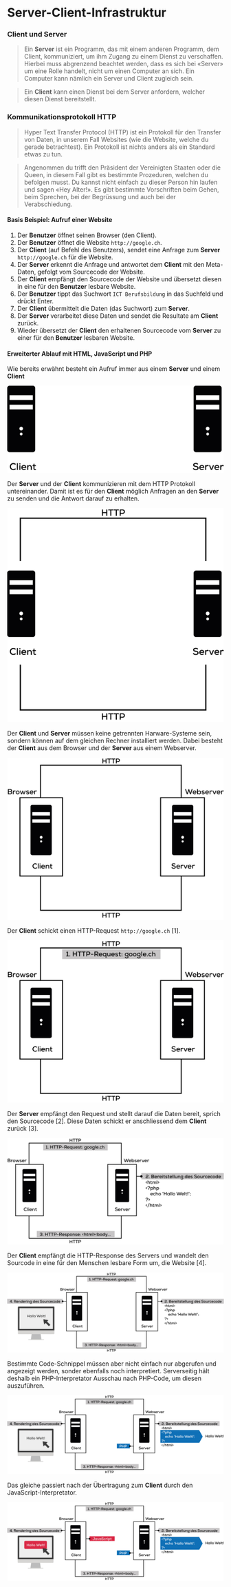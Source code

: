 # Server-Client-Infrastruktur

### Client und Server
> Ein __Server__ ist ein Programm, das mit einem anderen Programm, dem Client, kommuniziert, um ihm Zugang zu einem Dienst zu verschaffen. Hierbei muss abgrenzend beachtet werden, dass es sich bei «Server» um eine Rolle handelt, nicht um einen Computer an sich. Ein Computer kann nämlich ein Server und Client zugleich sein.

> Ein __Client__ kann einen Dienst bei dem Server anfordern, welcher diesen Dienst bereitstellt.

### Kommunikationsprotokoll HTTP

> Hyper Text Transfer Protocol (HTTP) ist ein Protokoll für den Transfer von Daten, in unserem Fall Websites (wie die Website, welche du gerade betrachtest). Ein Protokoll ist nichts anders als ein Standard etwas zu tun.

> Angenommen du trifft den Präsident der Vereinigten Staaten oder die Queen, in diesem Fall gibt es bestimmte Prozeduren, welchen du befolgen musst. Du kannst nicht einfach zu dieser Person hin laufen und sagen «Hey Alter!». Es gibt bestimmte Vorschriften beim Gehen, beim Sprechen, bei der Begrüssung und auch bei der Verabschiedung.

#### Basis Beispiel: Aufruf einer Website

1. Der __Benutzer__ öffnet seinen Browser (den Client).
2. Der __Benutzer__  öffnet die Website `http://google.ch`.
3. Der __Client__ (auf Befehl des Benutzers), sendet eine Anfrage zum __Server__ `http://google.ch` für die Website.
4. Der __Server__ erkennt die Anfrage und antwortet dem __Client__ mit den Meta-Daten, gefolgt vom Sourcecode der Website.
5. Der __Client__ empfängt den Sourcecode der Website und übersetzt diesen in eine für den __Benutzer__ lesbare Website.
6. Der __Benutzer__ tippt das Suchwort `ICT Berufsbildung` in das Suchfeld und drückt Enter.
7. Der __Client__ übermittelt die Daten (das Suchwort) zum __Server__.
8. Der __Server__ verarbeitet diese Daten und sendet die Resultate am __Client__ zurück.
9. Wieder übersetzt der __Client__ den erhaltenen Sourcecode vom __Server__ zu einer für den __Benutzer__ lesbaren Website.

#### Erweiterter Ablauf mit HTML, JavaScript und PHP

Wie bereits erwähnt besteht ein Aufruf immer aus einem __Server__ und einem __Client__

![Szene 1](src/01.jpg)

Der __Server__ und der __Client__ kommunizieren mit dem HTTP Protokoll untereinander. Damit ist es für den __Client__ möglich Anfragen an den __Server__ zu senden und die Antwort darauf zu erhalten.

![Szene 2](src/02.jpg)

Der __Client__ und __Server__ müssen keine getrennten Harware-Systeme sein, sondern können auf dem gleichen Rechner installiert werden. Dabei besteht der __Client__ aus dem Browser und der __Server__ aus einem Webserver.

![Szene 3](src/03.jpg)

Der __Client__ schickt einen HTTP-Request `http://google.ch` [1].

![Szene 4](src/04.jpg)

Der __Server__ empfängt den Request und stellt darauf die Daten bereit, sprich den Sourcecode [2]. Diese Daten schickt er anschliessend dem __Client__ zurück [3].

![Szene 5](src/05.jpg)

Der __Client__ empfängt die HTTP-Response des Servers und wandelt den Sourcode in eine für den Menschen lesbare Form um, die Website [4].

![Szene 6](src/06.jpg)

Bestimmte Code-Schnippel müssen aber nicht einfach nur abgerufen und angezeigt werden, sonder ebenfalls noch interpretiert. Serverseitig hält deshalb ein PHP-Interpretator Ausschau nach PHP-Code, um diesen auszuführen.

![Szene 7](src/07.jpg)

Das gleiche passiert nach der Übertragung zum __Client__ durch den JavaScript-Interpretator.

![Szene 8](src/08.jpg)
